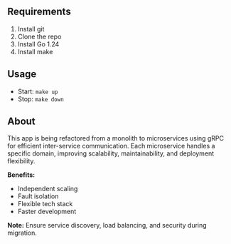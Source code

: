 ## Requirements
1. Install git
2. Clone the repo
3. Install Go 1.24
4. Install make

## Usage
- Start: `make up`
- Stop: `make down`

## About
This app is being refactored from a monolith to microservices using gRPC for efficient inter-service communication. Each microservice handles a specific domain, improving scalability, maintainability, and deployment flexibility.

**Benefits:**  
- Independent scaling  
- Fault isolation  
- Flexible tech stack  
- Faster development

**Note:** Ensure service discovery, load balancing, and security during migration.
